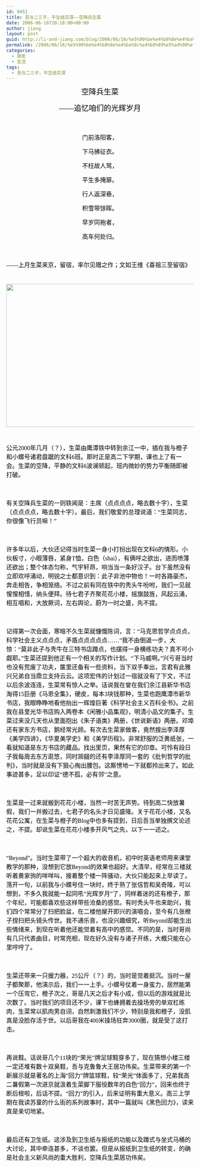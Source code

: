 ```yaml
---
id: 9451
title: 吾与二三子，平生结交深——空降兵生菜
date: 2006-06-16T20:18:00+00:00
author: jiang
layout: post
guid: http://li-and-jiang.com/blog/2006/06/16/%e5%90%be%e4%b8%8e%e4%ba%8c%e4%b8%89%e5%ad%90%ef%bc%8c%e5%b9%b3%e7%94%9f%e7%bb%93%e4%ba%a4%e6%b7%b1%e2%80%94%e2%80%94%e7%a9%ba%e9%99%8d%e5%85%b5%e7%94%9f%e8%8f%9c/
permalink: /2006/06/16/%e5%90%be%e4%b8%8e%e4%ba%8c%e4%b8%89%e5%ad%90%ef%bc%8c%e5%b9%b3%e7%94%9f%e7%bb%93%e4%ba%a4%e6%b7%b1%e2%80%94%e2%80%94%e7%a9%ba%e9%99%8d%e5%85%b5%e7%94%9f%e8%8f%9c/
categories:
  - 朋友
  - 生活
tags:
  - 吾与二三子，平生结交深
---
```

<div>
  <p align="center">
    <font color="#000000"><span style="font-size:15pt;line-height:150%;font-family:宋体">空降兵生菜</span><span lang="EN-US" style="font-size:15pt;line-height:150%"></span></font>
  </p>
  
  <p align="center">
    <font color="#000000"><span style="font-size:15pt;line-height:150%;font-family:宋体">——追忆咱们的光辉岁月</span><span lang="EN-US" style="font-size:15pt;line-height:150%"></span></font>
  </p>
  
  <p>
    <span lang="EN-US" style="font-size:12pt;line-height:150%"><font face="Times New Roman" color="#000000"> </font></span>
  </p>
  
  <p align="center">
    <span style="font-size:12pt;color:black;line-height:150%;font-family:宋体">门前洛阳客，</span><span lang="EN-US" style="font-size:12pt;color:black;line-height:150%"></span>
  </p>
  
  <p align="center">
    <span style="font-size:12pt;color:black;line-height:150%;font-family:宋体">下马拂征衣。</span><span lang="EN-US" style="font-size:12pt;color:black;line-height:150%"></span>
  </p>
  
  <p align="center">
    <span style="font-size:12pt;color:black;line-height:150%;font-family:宋体">不枉故人驾，</span><span lang="EN-US" style="font-size:12pt;color:black;line-height:150%"></span>
  </p>
  
  <p align="center">
    <span style="font-size:12pt;color:black;line-height:150%;font-family:宋体">平生多掩扉。</span><span lang="EN-US" style="font-size:12pt;color:black;line-height:150%"></span>
  </p>
  
  <p align="center">
    <span style="font-size:12pt;color:black;line-height:150%;font-family:宋体">行人返深巷，</span><span lang="EN-US" style="font-size:12pt;color:black;line-height:150%"></span>
  </p>
  
  <p align="center">
    <span style="font-size:12pt;color:black;line-height:150%;font-family:宋体">积雪带馀晖。</span><span lang="EN-US" style="font-size:12pt;color:black;line-height:150%"></span>
  </p>
  
  <p align="center">
    <span style="font-size:12pt;color:black;line-height:150%;font-family:宋体">早岁同袍者，</span><span lang="EN-US" style="font-size:12pt;color:black;line-height:150%"></span>
  </p>
  
  <p align="center">
    <span style="font-size:12pt;color:black;line-height:150%;font-family:宋体">高车何处归。</span><span lang="EN-US" style="font-size:12pt;line-height:150%"></span>
  </p>
  
  <p>
    <span lang="EN-US" style="font-size:12pt;line-height:150%"><font face="Times New Roman" color="#000000"> </font></span>
  </p>
  
  <p>
    <font color="#000000"><span style="font-size:12pt;line-height:150%;font-family:宋体">——上月生菜来京，留宿，率尔见赠之作；文如王维《喜祖三至留宿》</span><span lang="EN-US" style="font-size:12pt;line-height:150%"></span></font>
  </p>
  
  <p>
    <span lang="EN-US" style="font-size:12pt;line-height:150%"><font face="Times New Roman" color="#000000"> <img style="width:512px;height:384px" src="http://tk.files.storage.msn.com/x1pnp_rgmi5o53rI8F1PyBh4ABqviodFahJ0gwCb4Dj4ZcRIlmtMTck9-Cn71ndNZiFjibmOJr4n099O8qd7jQL7huSRLFDdipRz0P_gmbzy6vhl1YWk4svRqi390n2hGTo2SlUna4zIbU" /></font></span>
  </p>
  
  <p>
    <span lang="EN-US" style="font-size:12pt;line-height:150%"><font face="Times New Roman" color="#000000"></font></span>  
  </p>
  
  <p>
    <font color="#000000"><span style="font-size:12pt;line-height:150%;font-family:宋体">公元</span><span lang="EN-US" style="font-size:12pt;line-height:150%"><font face="Times New Roman">2000</font></span><span style="font-size:12pt;line-height:150%;font-family:宋体">年几月（？），生菜由鹰潭铁中转到余江一中，插在我与橙子和小螺号诸君盘踞的文科</span><span lang="EN-US" style="font-size:12pt;line-height:150%"><font face="Times New Roman">6</font></span><span style="font-size:12pt;line-height:150%;font-family:宋体">班。那时正是高二下学期，课也上了有一会。生菜的空降，平静的文科</span><span lang="EN-US" style="font-size:12pt;line-height:150%"><font face="Times New Roman">6</font></span><span style="font-size:12pt;line-height:150%;font-family:宋体">波澜顿起，班内微妙的势力平衡随即被打破。</span><span lang="EN-US" style="font-size:12pt;line-height:150%"></span></font>
  </p>
  
  <p>
    <span lang="EN-US" style="font-size:12pt;line-height:150%"><font face="Times New Roman" color="#000000"> </font></span>
  </p>
  
  <p>
    <font color="#000000"><span style="font-size:12pt;line-height:150%;font-family:宋体">有关空降兵生菜的一则轶闻是：主席（点点点点，略去数十字），生菜（点点点点，略去数十字）。最后，我们敬爱的总理说道：“生菜同志，你很像飞行员嘛！”</span><span lang="EN-US" style="font-size:12pt;line-height:150%"></span></font>
  </p>
  
  <p>
    <span lang="EN-US" style="font-size:12pt;line-height:150%"><font face="Times New Roman" color="#000000"> </font></span>
  </p>
  
  <p>
    <font color="#000000"><span style="font-size:12pt;line-height:150%;font-family:宋体">许多年以后，大伙还记得当时生菜一身小打扮出现在文科</span><span lang="EN-US" style="font-size:12pt;line-height:150%"><font face="Times New Roman">6</font></span><span style="font-size:12pt;line-height:150%;font-family:宋体">的情形。小伙板寸，小眼薄唇，紧身</span><span lang="EN-US" style="font-size:12pt;line-height:150%"><font face="Times New Roman">T</font></span><span style="font-size:12pt;line-height:150%;font-family:宋体">恤，白色（</span><span lang="EN-US" style="font-size:12pt;line-height:150%"><font face="Times New Roman">shai</font></span><span style="font-size:12pt;line-height:150%;font-family:宋体">），有俩呼之欲出，进而喷薄还欲出；整个体态匀称，气宇轩昂，响当当一条好汉子。台下虽然没有立即欢呼涌动，明锐之士都意识到：此子非池中物也！一时各路豪杰，奔走相告，争相笼络。不过之前有同在铁中的秃头牛吩咐，我们一见就惺惺相惜，纳头便拜。待七君子齐聚花花小楼，摇旗鼓旌，风起云涌，相互唱和，大放厥词，左右舆论，蔚为一时之盛，先不提。</span><span lang="EN-US" style="font-size:12pt;line-height:150%"></span></font>
  </p>
  
  <p>
    <span lang="EN-US" style="font-size:12pt;line-height:150%"><font face="Times New Roman" color="#000000"> </font></span>
  </p>
  
  <p>
    <font color="#000000"><span style="font-size:12pt;line-height:150%;font-family:宋体">记得第一次会面，寒暄不久生菜就慷慨陈词，言：“马克思哲学点点点，科学社会主义点点点，矛盾点点点点点</span><span lang="EN-US" style="font-size:12pt;line-height:150%"><font face="Times New Roman">……</font></span><span style="font-size:12pt;line-height:150%;font-family:宋体">”我不由倒退一步，大惊：“莫非此子与秃牛在三特书店蹲点，也摆得一身横练功夫？真不可小觑耶。”生菜还提到他正有一个相关的写作计划。“下马威啊。”兴亏哥当时也没有荒废了功夫，箧里还备有一些资料，当下双手奉出，言君有此雅兴兄弟自当鼎立支持云云。这项宏伟的计划过一宿就没有了下文，不过以后余波连连，生菜常有惊人之举。话说我在曾在我们余江县新华书店淘得</span><span lang="EN-US" style="font-size:12pt;line-height:150%"><font face="Times New Roman">15</font></span><span style="font-size:12pt;line-height:150%;font-family:宋体">巨册《马恩全集》，硬皮，每本</span><span lang="EN-US" style="font-size:12pt;line-height:150%"><font face="Times New Roman">3</font></span><span style="font-size:12pt;line-height:150%;font-family:宋体">块钱那种，生菜也跑鹰潭市新华书店，我眼睁睁地看他抬出一辉煌巨著《科学社会主义百科全书》。之前我在县里光华书店购入两卷本《闲雅小品集观》，明清小品文的集子。生菜过来没几天也从里面抱出《朱子语类》两册，《世说新语》两册。邓埠还有家东方书店，鹅经常光顾。有次去生菜家做客，竟然搜出李泽厚《美学四讲》，《华夏美学史》和《美学历程》。非常舒服的泛黄纸张，一看就知道是东方书店的藏品。找出里页，果然有它的印章。可怜有段日子我每周去东方逛悠，同时觊觎的还有李泽厚同一套的《批判哲学的批判》，当时就是没有下狠心掏出腰包。这厮愣地一下就都拎出来了。如此事迹甚多，足以印证“德不孤，必有邻”之意。</span><span lang="EN-US" style="font-size:12pt;line-height:150%"></span></font>
  </p>
  
  <p>
    <span lang="EN-US" style="font-size:12pt;line-height:150%"><font face="Times New Roman" color="#000000"> </font></span>
  </p>
  
  <p>
    <font color="#000000"><span style="font-size:12pt;line-height:150%;font-family:宋体">生菜是一过来就搬到花花小楼，当然一时苦无声势。待到高二快放暑假，我们一并搬过去，七君子的名头才日见盛隆。关于花花小楼，又名花花公寓，在生菜与橙子的</span><span lang="EN-US" style="font-size:12pt;line-height:150%"><font face="Times New Roman">Blog</font></span><span style="font-size:12pt;line-height:150%;font-family:宋体">中也多有提到，日后吾当单独撰文论述之，不提。却说生菜在花花小楼多开风气之先，以下一一述之。</span><span lang="EN-US" style="font-size:12pt;line-height:150%"></span></font>
  </p>
  
  <p>
    <span lang="EN-US" style="font-size:12pt;line-height:150%"><font face="Times New Roman" color="#000000"> </font></span>
  </p>
  
  <p>
    <font color="#000000"><span style="font-size:12pt;line-height:150%;font-family:宋体">“</span><span lang="EN-US" style="font-size:12pt;line-height:150%"><font face="Times New Roman">Beyond</font></span><span style="font-size:12pt;line-height:150%;font-family:宋体">”。当时生菜带了一个超大的收音机，初中时英语老师用来课堂教学的那种，没想到它放</span><span lang="EN-US" style="font-size:12pt;line-height:150%"><font face="Times New Roman">Beyond</font></span><span style="font-size:12pt;line-height:150%;font-family:宋体">的效果也超好。大清早，经常在三楼就听着黄家驹的咩咩叫，接着整个楼一阵骚动，大伙只能起来上早读了。荡开一句，以前我与小螺号住一块时，终于熟了张信哲和吴奇隆，可以想到，不多久我就能一起同吼“光辉岁月”了，同样着迷的还有橙子，那个年纪，可能都喜欢些这样带些沧桑的感觉。有时秃头牛也来助兴，我们四个常常分了扫把脸盆，在二楼他屋开即兴的演唱会，至今有几张橙子捏扫把头镜头传世。我不通乐音，也没兴趣细究，听</span><span lang="EN-US" style="font-size:12pt;line-height:150%"><font face="Times New Roman">Beyond</font></span><span style="font-size:12pt;line-height:150%;font-family:宋体">却能生出些情绪来，到现在听着他还能觉着有高中的感觉。不同的是，当时哥尚有几只代表曲目，时常亮相，现在好久没有与诸子开练，大概只能在心里哼哼了。</span><span lang="EN-US" style="font-size:12pt;line-height:150%"></span></font>
  </p>
  
  <p>
    <span lang="EN-US" style="font-size:12pt;line-height:150%"><font face="Times New Roman" color="#000000"> </font></span>
  </p>
  
  <p>
    <font color="#000000"><span style="font-size:12pt;line-height:150%;font-family:宋体">生菜还带来一只握力器，</span><span lang="EN-US" style="font-size:12pt;line-height:150%"><font face="Times New Roman">25</font></span><span style="font-size:12pt;line-height:150%;font-family:宋体">公斤</span><span style="font-size:12pt;line-height:150%;font-family:宋体">（？）的，当时是觉着挺沉。当时一屋子都聚那，他演示后，我们一一上手。小螺号仗着一身蛮力，居然能第一个压弯它，橙子次之，哥是几天之后才有小成，但以后的游戏就是比次数了。当时我们的项目还不少，课下也蜂拥着去操场旁的单双杠练肉，生菜常以肌肉男自诩，自然刺激我们不少，特别是我和橙子，没肌真是没脸存活于世。以后哥我在</span><span lang="EN-US" style="font-size:12pt;line-height:150%"><font face="Times New Roman">400</font></span><span style="font-size:12pt;line-height:150%;font-family:宋体">米</span><span style="font-size:12pt;line-height:150%;font-family:宋体">操场狂奔</span><span lang="EN-US" style="font-size:12pt;line-height:150%"><font face="Times New Roman">3000</font></span><span style="font-size:12pt;line-height:150%;font-family:宋体">圈，就是受了这打击。</span><span lang="EN-US" style="font-size:12pt;line-height:150%"></span></font>
  </p>
  
  <p>
    <span lang="EN-US" style="font-size:12pt;line-height:150%"><font face="Times New Roman" color="#000000"> </font></span>
  </p>
  
  <p>
    <font color="#000000"><span style="font-size:12pt;line-height:150%;font-family:宋体">再说鞋。话说哥几个</span><span lang="EN-US" style="font-size:12pt;line-height:150%"><font face="Times New Roman">11</font></span><span style="font-size:12pt;line-height:150%;font-family:宋体">块的“荣光”牌足球鞋穿多了，现在猜想小楼三楼一定还堆有数十双臭鞋，吾与克鲁鲁大王居功伟矣。生菜带来的第一个新展示就是著名的上海“回力”牌篮球鞋，较“荣光”体面多了，兄弟我高二暑假第一次进京就汲着生菜脚下服役数年的白色“回力”，回来也终于断后根啦，后话不提。“回力”的引入，后来证明有重大意义。高三上学期在我读苏童的什么街的系列故事时，其中一篇就叫《黑色回力》，读来真是亲切地紧。</span><span lang="EN-US" style="font-size:12pt;line-height:150%"></span></font>
  </p>
  
  <p>
    <span lang="EN-US" style="font-size:12pt;line-height:150%"><font face="Times New Roman" color="#000000"> </font></span>
  </p>
  
  <p>
    <font color="#000000"><span style="font-size:12pt;line-height:150%;font-family:宋体">最后还有卫生纸。这涉及到卫生纸与报纸的功能以及蹲式与坐式马桶的大讨论，其中牵连甚多，不谈也罢。但是从报纸到卫生纸的转变，的确是社会主义新风尚的重大胜利，空降兵生菜居功伟矣。</span><span lang="EN-US" style="font-size:12pt;line-height:150%"></span></font>
  </p>
  
  <p>
    <span lang="EN-US" style="font-size:12pt;line-height:150%"><font face="Times New Roman" color="#000000"> </font></span>
  </p>
</div>
